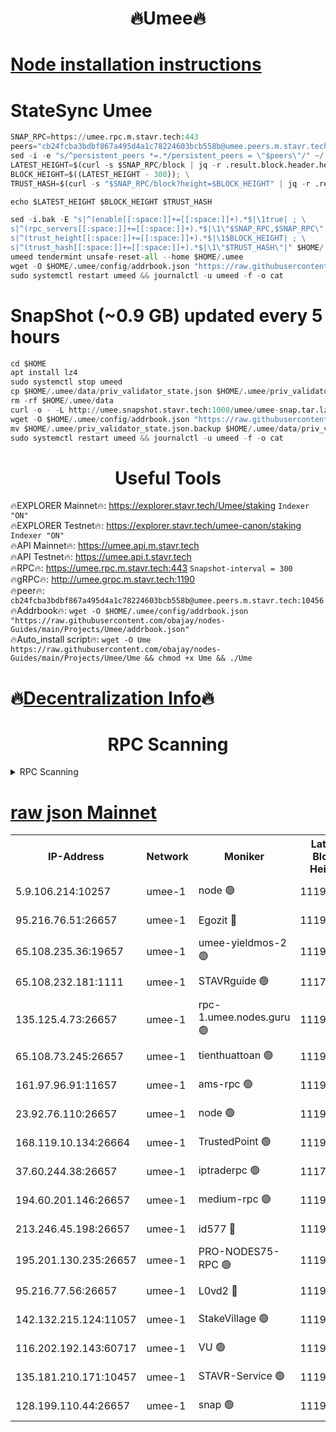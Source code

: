 <h1 align="center"> 🔥Umee🔥</h1>


[Node installation instructions](https://github.com/obajay/nodes-Guides/tree/main/Projects/Umee)
=
# StateSync Umee
```python
SNAP_RPC=https://umee.rpc.m.stavr.tech:443
peers="cb24fcba3bdbf867a495d4a1c78224603bcb558b@umee.peers.m.stavr.tech:10456"
sed -i -e "s/^persistent_peers *=.*/persistent_peers = \"$peers\"/" ~/.umee/config/config.toml
LATEST_HEIGHT=$(curl -s $SNAP_RPC/block | jq -r .result.block.header.height); \
BLOCK_HEIGHT=$((LATEST_HEIGHT - 300)); \
TRUST_HASH=$(curl -s "$SNAP_RPC/block?height=$BLOCK_HEIGHT" | jq -r .result.block_id.hash)

echo $LATEST_HEIGHT $BLOCK_HEIGHT $TRUST_HASH

sed -i.bak -E "s|^(enable[[:space:]]+=[[:space:]]+).*$|\1true| ; \
s|^(rpc_servers[[:space:]]+=[[:space:]]+).*$|\1\"$SNAP_RPC,$SNAP_RPC\"| ; \
s|^(trust_height[[:space:]]+=[[:space:]]+).*$|\1$BLOCK_HEIGHT| ; \
s|^(trust_hash[[:space:]]+=[[:space:]]+).*$|\1\"$TRUST_HASH\"|" $HOME/.umee/config/config.toml
umeed tendermint unsafe-reset-all --home $HOME/.umee
wget -O $HOME/.umee/config/addrbook.json "https://raw.githubusercontent.com/obajay/nodes-Guides/main/Projects/Umee/addrbook.json"
sudo systemctl restart umeed && journalctl -u umeed -f -o cat
```
# SnapShot (~0.9 GB) updated every 5 hours
```python
cd $HOME
apt install lz4
sudo systemctl stop umeed
cp $HOME/.umee/data/priv_validator_state.json $HOME/.umee/priv_validator_state.json.backup
rm -rf $HOME/.umee/data
curl -o - -L http://umee.snapshot.stavr.tech:1000/umee/umee-snap.tar.lz4 | lz4 -c -d - | tar -x -C $HOME/.umee --strip-components 2
wget -O $HOME/.umee/config/addrbook.json "https://raw.githubusercontent.com/obajay/nodes-Guides/main/Projects/Umee/addrbook.json"
mv $HOME/.umee/priv_validator_state.json.backup $HOME/.umee/data/priv_validator_state.json
sudo systemctl restart umeed && journalctl -u umeed -f -o cat
```
 <h1 align="center"> Useful Tools</h1>

🔥EXPLORER Mainnet🔥:      https://explorer.stavr.tech/Umee/staking             `Indexer "ON"` \
🔥EXPLORER Testnet🔥:        https://explorer.stavr.tech/umee-canon/staking      `Indexer "ON"` \
🔥API Mainnet🔥:                   https://umee.api.m.stavr.tech \
🔥API Testnet🔥:                     https://umee.api.t.stavr.tech \
🔥RPC🔥:                           https://umee.rpc.m.stavr.tech:443                     `Snapshot-interval = 300` \
🔥gRPC🔥:                              http://umee.grpc.m.stavr.tech:1190 \
🔥peer🔥:                     `cb24fcba3bdbf867a495d4a1c78224603bcb558b@umee.peers.m.stavr.tech:10456` \
🔥Addrbook🔥:    ```wget -O $HOME/.umee/config/addrbook.json "https://raw.githubusercontent.com/obajay/nodes-Guides/main/Projects/Umee/addrbook.json"``` \
🔥Auto_install script🔥: ```wget -O Ume https://raw.githubusercontent.com/obajay/nodes-Guides/main/Projects/Umee/Ume && chmod +x Ume && ./Ume```

🔥[Decentralization Info](https://github.com/obajay/StateSync-snapshots/tree/main/Projects/Umee/Decentralization)🔥
=

<h1 align="center"> RPC Scanning</h1>

<details>
<summary>RPC Scanning</summary>

<h2 align="center"> We scan nodes in real time every 4 hours. And we provide the final result of RPC endpoints.
We cannot influence the operation of these nodes in any way. </h2>


```python
If Voting Power is higher than 0 --> then the Node is a validator of the network and may be subject to attack and be a potential threat to the chain.
```
```python
We marked such validators with a red symbol
```

</details>

[raw json Mainnet](https://rpc-check.umeem.stavr.tech/umeem/rpc-umeem-result.json)
=



<table><tr><th>IP-Address</th><th>Network</th><th>Moniker</th><th>Latest Block Height</th><th>Earliest Block Height</th><th>Catching Up</th><th>Tx Index</th><th>Voting Power</th><th>Scan Time</th></tr><tr><td>5.9.106.214:10257</td><td>umee-1</td><td>node 🟢</td><td>11197618</td><td>7942001</td><td>False</td><td>on</td><td>0</td><td>2024-03-27T02:04:14.545811252UTC</td></tr><tr><td>95.216.76.51:26657</td><td>umee-1</td><td>Egozit 🔴</td><td>11197626</td><td>8262001</td><td>False</td><td>off</td><td>38762234</td><td>2024-03-27T02:05:02.760699693UTC</td></tr><tr><td>65.108.235.36:19657</td><td>umee-1</td><td>umee-yieldmos-2 🟢</td><td>11197584</td><td>9575548</td><td>False</td><td>on</td><td>0</td><td>2024-03-27T02:00:48.754857981UTC</td></tr><tr><td>65.108.232.181:1111</td><td>umee-1</td><td>STAVRguide 🟢</td><td>11177300</td><td>10560001</td><td>False</td><td>on</td><td>0</td><td>2024-03-27T02:00:34.128847050UTC</td></tr><tr><td>135.125.4.73:26657</td><td>umee-1</td><td>rpc-1.umee.nodes.guru 🟢</td><td>11197627</td><td>10691018</td><td>False</td><td>on</td><td>0</td><td>2024-03-27T02:05:05.083592361UTC</td></tr><tr><td>65.108.73.245:26657</td><td>umee-1</td><td>tienthuattoan 🟢</td><td>11197606</td><td>10787155</td><td>False</td><td>on</td><td>0</td><td>2024-03-27T02:03:02.585677360UTC</td></tr><tr><td>161.97.96.91:11657</td><td>umee-1</td><td>ams-rpc 🟢</td><td>11197636</td><td>10929930</td><td>False</td><td>on</td><td>0</td><td>2024-03-27T02:05:59.581648468UTC</td></tr><tr><td>23.92.76.110:26657</td><td>umee-1</td><td>node 🟢</td><td>11197645</td><td>10938001</td><td>False</td><td>on</td><td>0</td><td>2024-03-27T02:06:57.031689173UTC</td></tr><tr><td>168.119.10.134:26664</td><td>umee-1</td><td>TrustedPoint 🟢</td><td>11197608</td><td>10998445</td><td>False</td><td>on</td><td>0</td><td>2024-03-27T02:03:11.198315023UTC</td></tr><tr><td>37.60.244.38:26657</td><td>umee-1</td><td>iptraderpc 🟢</td><td>11177300</td><td>11013104</td><td>False</td><td>on</td><td>0</td><td>2024-03-27T02:01:36.242367780UTC</td></tr><tr><td>194.60.201.146:26657</td><td>umee-1</td><td>medium-rpc 🟢</td><td>11197600</td><td>11013104</td><td>False</td><td>on</td><td>0</td><td>2024-03-27T02:02:22.045766425UTC</td></tr><tr><td>213.246.45.198:26657</td><td>umee-1</td><td>id577 🔴</td><td>11197597</td><td>11029001</td><td>False</td><td>on</td><td>35123635</td><td>2024-03-27T02:02:09.433852796UTC</td></tr><tr><td>195.201.130.235:26657</td><td>umee-1</td><td>PRO-NODES75-RPC 🟢</td><td>11197616</td><td>11097616</td><td>False</td><td>on</td><td>0</td><td>2024-03-27T02:04:03.966106383UTC</td></tr><tr><td>95.216.77.56:26657</td><td>umee-1</td><td>L0vd2 🔴</td><td>11197636</td><td>11097636</td><td>False</td><td>off</td><td>38515018</td><td>2024-03-27T02:05:59.298189719UTC</td></tr><tr><td>142.132.215.124:11057</td><td>umee-1</td><td>StakeVillage 🟢</td><td>11197644</td><td>11177889</td><td>False</td><td>on</td><td>0</td><td>2024-03-27T02:06:47.949945410UTC</td></tr><tr><td>116.202.192.143:60717</td><td>umee-1</td><td>VU 🟢</td><td>11197588</td><td>11193001</td><td>False</td><td>off</td><td>0</td><td>2024-03-27T02:01:14.601837912UTC</td></tr><tr><td>135.181.210.171:10457</td><td>umee-1</td><td>STAVR-Service 🟢</td><td>11197629</td><td>11195501</td><td>False</td><td>on</td><td>0</td><td>2024-03-27T02:05:22.060235042UTC</td></tr><tr><td>128.199.110.44:26657</td><td>umee-1</td><td>snap 🟢</td><td>11197634</td><td>11196366</td><td>False</td><td>off</td><td>0</td><td>2024-03-27T02:05:50.482353187UTC</td></tr></table>
